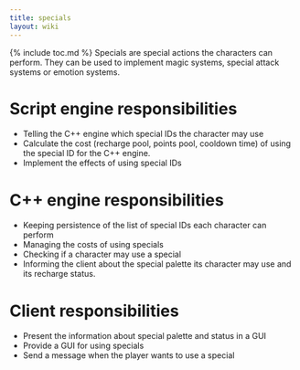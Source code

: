 ```yaml
---
title: specials
layout: wiki
---
```

{% include toc.md %}
Specials are special actions the characters can perform. They can be used to implement magic systems, special attack systems or emotion systems.

# Script engine responsibilities
 * Telling the C++ engine which special IDs the character may use
 * Calculate the cost (recharge pool, points pool, cooldown time) of using the special ID for the C++ engine.
 * Implement the effects of using special IDs

# C++ engine responsibilities
   * Keeping persistence of the list of special IDs each character can perform
   * Managing the costs of using specials
   * Checking if a character may use a special
   * Informing the client about the special palette its character may use and its recharge status.
 
# Client responsibilities
   * Present the information about special palette and status in a GUI
   * Provide a GUI for using specials
   * Send a message when the player wants to use a special
 
 
